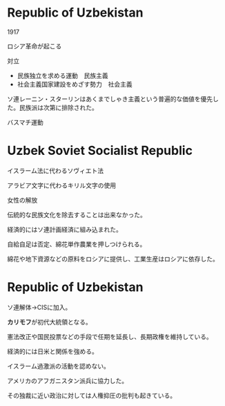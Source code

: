# Republic of Uzbekistan

1917

ロシア革命が起こる

対立

- 民族独立を求める運動　民族主義
- 社会主義国家建設をめざす勢力　社会主義

ソ連レーニン・スターリンはあくまでしゃき主義という普遍的な価値を優先した。民族派は次第に排除された。

バスマチ運動

# **Uzbek Soviet Socialist Republic**

イスラーム法に代わるソヴィエト法

アラビア文字に代わるキリル文字の使用

女性の解放

伝統的な民族文化を除去することは出来なかった。

経済的にはソ連計画経済に組み込まれた。

自給自足は否定、綿花単作農業を押しつけられる。

綿花や地下資源などの原料をロシアに提供し、工業生産はロシアに依存した。

# Republic of Uzbekistan

ソ連解体→CISに加入。

**カリモフ**が初代大統領となる。

憲法改正や国民投票などの手段で任期を延長し、長期政権を維持している。

経済的には日米と関係を強める。

イスラーム過激派の活動を認めない。

アメリカのアフガニスタン派兵に協力した。

その独裁に近い政治に対しては人権抑圧の批判も起きている。